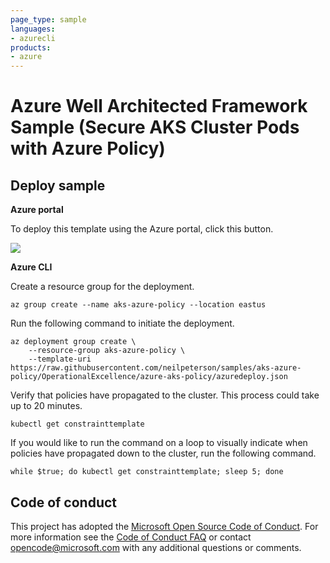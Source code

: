 ```yaml
--- 
page_type: sample
languages:
- azurecli
products:
- azure
---
```


# Azure Well Architected Framework Sample (Secure AKS Cluster Pods with Azure Policy)

## Deploy sample

**Azure portal**

To deploy this template using the Azure portal, click this button.  

<a href="https://portal.azure.com/#create/Microsoft.Template/uri/https%3A%2F%2Fraw.githubusercontent.com%2Fneilpeterson%2Fsamples%2Fazure-function-powershell%2FOperationalExcellence%2Fazure-aks-policy%2Fazuredeploy.json" target="_blank">
    <img src="http://azuredeploy.net/deploybutton.png"/>
</a>  

**Azure CLI**

Create a resource group for the deployment.

```azurecli
az group create --name aks-azure-policy --location eastus
```

Run the following command to initiate the deployment.

```azurecli
az deployment group create \
    --resource-group aks-azure-policy \
    --template-uri https://raw.githubusercontent.com/neilpeterson/samples/aks-azure-policy/OperationalExcellence/azure-aks-policy/azuredeploy.json
```

Verify that policies have propagated to the cluster. This process could take up to 20 minutes.

```azurecli
kubectl get constrainttemplate
```

If you would like to run the command on a loop to visually indicate when policies have propagated down to the cluster, run the following command.

```azurecli
while $true; do kubectl get constrainttemplate; sleep 5; done
```

## Code of conduct

This project has adopted the [Microsoft Open Source Code of Conduct](https://opensource.microsoft.com/codeofconduct/). For more information see the [Code of Conduct FAQ](https://opensource.microsoft.com/codeofconduct/faq/) or contact [opencode@microsoft.com](mailto:opencode@microsoft.com) with any additional questions or comments.